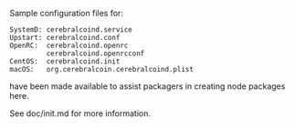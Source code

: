 Sample configuration files for:
```
SystemD: cerebralcoind.service
Upstart: cerebralcoind.conf
OpenRC:  cerebralcoind.openrc
         cerebralcoind.openrcconf
CentOS:  cerebralcoind.init
macOS:   org.cerebralcoin.cerebralcoind.plist
```
have been made available to assist packagers in creating node packages here.

See doc/init.md for more information.
